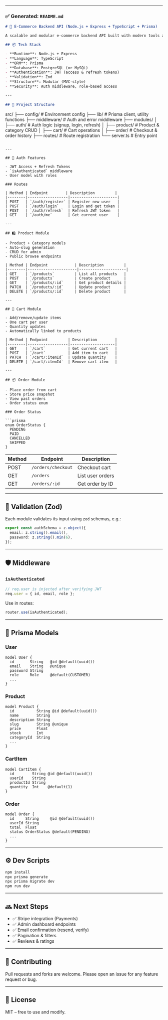
---

### ✅ Generated: `README.md`

```md
# 🛒 E-Commerce Backend API (Node.js + Express + TypeScript + Prisma)

A scalable and modular e-commerce backend API built with modern tools and best practices.

## 📦 Tech Stack

- **Runtime**: Node.js + Express
- **Language**: TypeScript
- **ORM**: Prisma
- **Database**: PostgreSQL (or MySQL)
- **Authentication**: JWT (access & refresh tokens)
- **Validation**: Zod
- **Structure**: Modular (MVC-style)
- **Security**: Auth middleware, role-based access

---

## 🧱 Project Structure

```

src/
├── config/          # Environment config
├── lib/             # Prisma client, utility functions
├── middleware/      # Auth and error middleware
├── modules/
│   ├── auth/        # Auth logic (signup, login, refresh)
│   ├── product/     # Product & category CRUD
│   ├── cart/        # Cart operations
│   ├── order/       # Checkout & order history
├── routes/          # Route registration
└── server.ts        # Entry point

````

---

## 🔐 Auth Features

- JWT Access + Refresh Tokens
- `isAuthenticated` middleware
- User model with roles

### Routes

| Method | Endpoint        | Description         |
|--------|------------------|---------------------|
| POST   | `/auth/register` | Register new user   |
| POST   | `/auth/login`    | Login and get token |
| POST   | `/auth/refresh`  | Refresh JWT token   |
| GET    | `/auth/me`       | Get current user    |

---

## 🛍️ Product Module

- Product + Category models
- Auto-slug generation
- CRUD for admin
- Public browse endpoints

| Method | Endpoint            | Description         |
|--------|----------------------|---------------------|
| GET    | `/products`         | List all products   |
| POST   | `/products`         | Create product      |
| GET    | `/products/:id`     | Get product details |
| PATCH  | `/products/:id`     | Update product      |
| DELETE | `/products/:id`     | Delete product      |

---

## 🛒 Cart Module

- Add/remove/update items
- One cart per user
- Quantity updates
- Automatically linked to products

| Method | Endpoint         | Description        |
|--------|------------------|--------------------|
| GET    | `/cart`          | Get current cart   |
| POST   | `/cart`          | Add item to cart   |
| PATCH  | `/cart/:itemId`  | Update quantity    |
| DELETE | `/cart/:itemId`  | Remove cart item   |

---

## 📦 Order Module

- Place order from cart
- Store price snapshot
- View past orders
- Order status enum

### Order Status

```prisma
enum OrderStatus {
  PENDING
  PAID
  CANCELLED
  SHIPPED
}
````

| Method | Endpoint           | Description      |
| ------ | ------------------ | ---------------- |
| POST   | `/orders/checkout` | Checkout cart    |
| GET    | `/orders`          | List user orders |
| GET    | `/orders/:id`      | Get order by ID  |

---

## 🧪 Validation (Zod)

Each module validates its input using `zod` schemas, e.g.:

```ts
export const authSchema = z.object({
  email: z.string().email(),
  password: z.string().min(6),
});
```

---

## 🛡️ Middleware

### `isAuthenticated`

```ts
// req.user is injected after verifying JWT
req.user = { id, email, role };
```

Use in routes:

```ts
router.use(isAuthenticated);
```

---

## 🧰 Prisma Models

### User

```prisma
model User {
  id       String   @id @default(uuid())
  email    String   @unique
  password String
  role     Role     @default(CUSTOMER)
  ...
}
```

### Product

```prisma
model Product {
  id          String @id @default(uuid())
  name        String
  description String
  slug        String @unique
  price       Float
  stock       Int
  categoryId  String
  ...
}
```

### CartItem

```prisma
model CartItem {
  id        String @id @default(uuid())
  userId    String
  productId String
  quantity  Int    @default(1)
}
```

### Order

```prisma
model Order {
  id     String     @id @default(uuid())
  userId String
  total  Float
  status OrderStatus @default(PENDING)
  ...
}
```

---

## ⚙️ Dev Scripts

```bash
npm install
npx prisma generate
npx prisma migrate dev
npm run dev
```

---

## 🔜 Next Steps

* ✅ Stripe integration (Payments)
* ✅ Admin dashboard endpoints
* ✅ Email confirmation (resend, verify)
* ✅ Pagination & filters
* ✅ Reviews & ratings

---

## 🤝 Contributing

Pull requests and forks are welcome. Please open an issue for any feature request or bug.

---

## 📄 License

MIT – free to use and modify.

```

